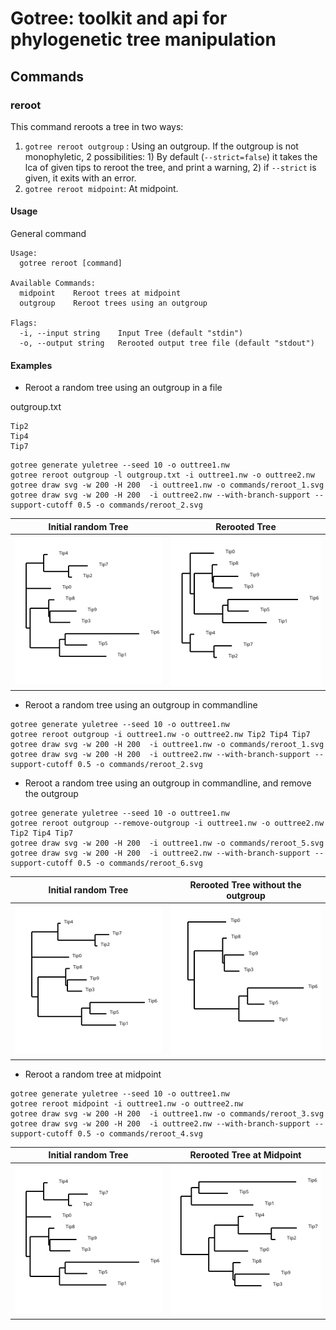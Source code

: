 # Gotree: toolkit and api for phylogenetic tree manipulation

## Commands

### reroot

This command reroots a tree in two ways:
1. `gotree reroot outgroup` : Using an outgroup. If the outgroup is not monophyletic, 2 possibilities: 1) By default (`--strict=false`) it takes the lca of given tips to reroot the tree, and print a warning, 2) if `--strict` is given, it exits with an error.
2. `gotree reroot midpoint`: At midpoint.

#### Usage

General command
```
Usage:
  gotree reroot [command]

Available Commands:
  midpoint    Reroot trees at midpoint
  outgroup    Reroot trees using an outgroup

Flags:
  -i, --input string    Input Tree (default "stdin")
  -o, --output string   Rerooted output tree file (default "stdout")
```

#### Examples

* Reroot a random tree using an outgroup in a file

outgroup.txt
```
Tip2
Tip4
Tip7
```

```
gotree generate yuletree --seed 10 -o outtree1.nw
gotree reroot outgroup -l outgroup.txt -i outtree1.nw -o outtree2.nw
gotree draw svg -w 200 -H 200  -i outtree1.nw -o commands/reroot_1.svg
gotree draw svg -w 200 -H 200  -i outtree2.nw --with-branch-support --support-cutoff 0.5 -o commands/reroot_2.svg
```

Initial random Tree            | Rerooted Tree
-------------------------------|---------------------------------------
![Random Tree 1](reroot_1.svg) | ![Rerooted](reroot_2.svg)

* Reroot a random tree using an outgroup in commandline

```
gotree generate yuletree --seed 10 -o outtree1.nw
gotree reroot outgroup -i outtree1.nw -o outtree2.nw Tip2 Tip4 Tip7
gotree draw svg -w 200 -H 200  -i outtree1.nw -o commands/reroot_1.svg
gotree draw svg -w 200 -H 200  -i outtree2.nw --with-branch-support --support-cutoff 0.5 -o commands/reroot_2.svg
```


* Reroot a random tree using an outgroup in commandline, and remove the outgroup

```
gotree generate yuletree --seed 10 -o outtree1.nw
gotree reroot outgroup --remove-outgroup -i outtree1.nw -o outtree2.nw Tip2 Tip4 Tip7
gotree draw svg -w 200 -H 200  -i outtree1.nw -o commands/reroot_5.svg
gotree draw svg -w 200 -H 200  -i outtree2.nw --with-branch-support --support-cutoff 0.5 -o commands/reroot_6.svg
```

Initial random Tree            | Rerooted Tree without the outgroup
-------------------------------|---------------------------------------
![Random Tree 1](reroot_5.svg) | ![Rerooted](reroot_6.svg)


* Reroot a random tree at midpoint

```
gotree generate yuletree --seed 10 -o outtree1.nw
gotree reroot midpoint -i outtree1.nw -o outtree2.nw 
gotree draw svg -w 200 -H 200  -i outtree1.nw -o commands/reroot_3.svg
gotree draw svg -w 200 -H 200  -i outtree2.nw --with-branch-support --support-cutoff 0.5 -o commands/reroot_4.svg
```

Initial random Tree            | Rerooted Tree at Midpoint
-------------------------------|---------------------------------------
![Random Tree 1](reroot_3.svg) | ![Rerooted](reroot_4.svg)
